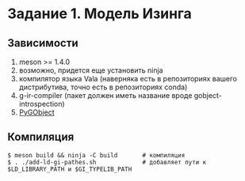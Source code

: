 # Задание 1. Модель Изинга
## Зависимости
1) meson >= 1.4.0
2) возможно, придется еще установить ninja
2) компилятор языка Vala (наверняка есть в репозиториях вашего дистрибутива, точно есть в репозиториях conda)
3) g-ir-compiler (пакет должен иметь название вроде gobject-introspection)
4) [PyGObject](https://pygobject.gnome.org/)

## Компиляция
```
$ meson build && ninja -C build       # компиляция
$ . ./add-ld-gi-pathes.sh             # добавляет пути к $LD_LIBRARY_PATH и $GI_TYPELIB_PATH
```
